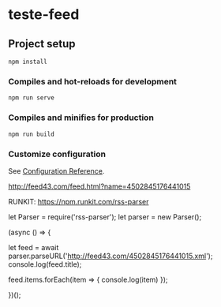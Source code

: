 # teste-feed

## Project setup
```
npm install
```

### Compiles and hot-reloads for development
```
npm run serve
```

### Compiles and minifies for production
```
npm run build
```

### Customize configuration
See [Configuration Reference](https://cli.vuejs.org/config/).


http://feed43.com/feed.html?name=4502845176441015


RUNKIT:
https://npm.runkit.com/rss-parser

let Parser = require('rss-parser');
let parser = new Parser();

(async () => {

  let feed = await parser.parseURL('http://feed43.com/4502845176441015.xml');
  console.log(feed.title);

  feed.items.forEach(item => {
    console.log(item)
  });

})();
